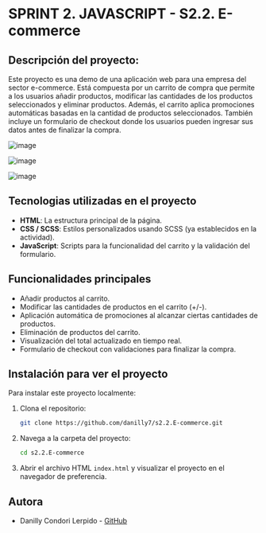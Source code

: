 # SPRINT 2. JAVASCRIPT - S2.2. E-commerce
## Descripción del proyecto: 

Este proyecto es una demo de una aplicación web para una empresa del sector e-commerce. Está compuesta por un carrito de compra que permite a los usuarios añadir productos, modificar las cantidades de los productos seleccionados y eliminar productos. Además, el carrito aplica promociones automáticas basadas en la cantidad de productos seleccionados. También incluye un formulario de checkout donde los usuarios pueden ingresar sus datos antes de finalizar la compra.


![image](https://github.com/user-attachments/assets/d6baaf8b-c638-45f6-9c13-adc7e006e80c)

![image](https://github.com/user-attachments/assets/73702d2f-19a5-4df5-961a-13beb3ce13e2)

![image](https://github.com/user-attachments/assets/6dbe5e73-0934-4d39-9cc6-5be48648d505)

## Tecnologias utilizadas en el proyecto

- **HTML**: La estructura principal de la página.
- **CSS / SCSS**: Estilos personalizados usando SCSS (ya establecidos en la actividad).
- **JavaScript**: Scripts para la funcionalidad del carrito y la validación del formulario.


## Funcionalidades principales

- Añadir productos al carrito.
- Modificar las cantidades de productos en el carrito (+/-).
- Aplicación automática de promociones al alcanzar ciertas cantidades de productos.
- Eliminación de productos del carrito.
- Visualización del total actualizado en tiempo real.
- Formulario de checkout con validaciones para finalizar la compra.


## Instalación para ver el proyecto

Para instalar este proyecto localmente:

1. Clona el repositorio:

   ```bash
   git clone https://github.com/danilly7/s2.2.E-commerce.git
   ``` 
   
2. Navega a la carpeta del proyecto:

   ```bash
   cd s2.2.E-commerce
   ```

3. Abrir el archivo HTML `index.html` y visualizar el proyecto en el navegador de preferencia.


## Autora

- Danilly Condori Lerpido - [GitHub](https://github.com/danilly7)
